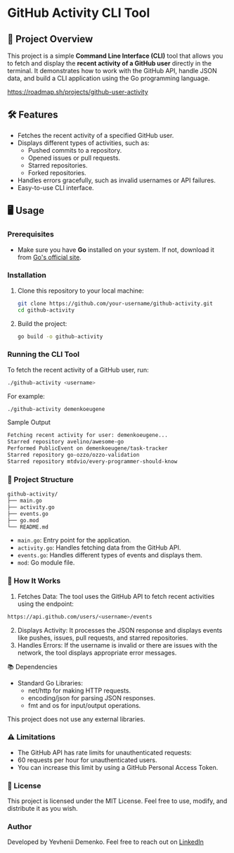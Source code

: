 # GitHub Activity CLI Tool

## 📄 Project Overview

This project is a simple **Command Line Interface (CLI)** tool that allows you to fetch and display the **recent activity of a GitHub user** directly in the terminal. It demonstrates how to work with the GitHub API, handle JSON data, and build a CLI application using the Go programming language.

https://roadmap.sh/projects/github-user-activity

## 🛠️ Features

- Fetches the recent activity of a specified GitHub user.
- Displays different types of activities, such as:
    - Pushed commits to a repository.
    - Opened issues or pull requests.
    - Starred repositories.
    - Forked repositories.
- Handles errors gracefully, such as invalid usernames or API failures.
- Easy-to-use CLI interface.

## 🖥️ Usage

### Prerequisites
- Make sure you have **Go** installed on your system. If not, download it from [Go's official site](https://golang.org/dl/).

### Installation

1. Clone this repository to your local machine:
    ```bash
    git clone https://github.com/your-username/github-activity.git
    cd github-activity
    ```

2. Build the project:
    ```bash
    go build -o github-activity
    ```

### Running the CLI Tool

To fetch the recent activity of a GitHub user, run:

```bash
./github-activity <username>
```

For example:

```bash
./github-activity demenkoeugene
```

Sample Output
```bash
Fetching recent activity for user: demenkoeugene...
Starred repository avelino/awesome-go
Performed PublicEvent on demenkoeugene/task-tracker
Starred repository go-ozzo/ozzo-validation
Starred repository mtdvio/every-programmer-should-know
```

### 📁 Project Structure
```bash
github-activity/
├── main.go
├── activity.go
├── events.go
├── go.mod
└── README.md
```
* `main.go`: Entry point for the application.
* `activity.go`: Handles fetching data from the GitHub API.
* `events.go`: Handles different types of events and displays them.
* `mod`: Go module file.

### 📝 How It Works

1. Fetches Data: The tool uses the GitHub API to fetch recent activities using the endpoint:
```bash
https://api.github.com/users/<username>/events
```
2. Displays Activity: It processes the JSON response and displays events like pushes, issues, pull requests, and starred repositories. 
3. Handles Errors: If the username is invalid or there are issues with the network, the tool displays appropriate error messages.

📚 Dependencies

* Standard Go Libraries:
  * net/http for making HTTP requests.
  * encoding/json for parsing JSON responses.	
  * fmt and os for input/output operations.

This project does not use any external libraries.

### ⚠️ Limitations
* The GitHub API has rate limits for unauthenticated requests:	
* 60 requests per hour for unauthenticated users. 
* You can increase this limit by using a GitHub Personal Access Token.

### 📄 License

This project is licensed under the MIT License. Feel free to use, modify, and distribute it as you wish.

### Author

Developed by Yevhenii Demenko.
Feel free to reach out on [LinkedIn](https://linkedin.com/in/demenkoeugene)
